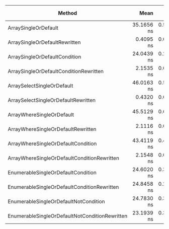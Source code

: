 |                                         Method |       Mean |     Error |    StdDev |  Gen 0 | Gen 1 | Gen 2 | Allocated |
|----------------------------------------------- |-----------:|----------:|----------:|-------:|------:|------:|----------:|
|                           ArraySingleOrDefault | 35.1656 ns | 0.5472 ns | 0.4851 ns |      - |     - |     - |         - |
|                  ArraySingleOrDefaultRewritten |  0.4095 ns | 0.0277 ns | 0.0259 ns |      - |     - |     - |         - |
|                  ArraySingleOrDefaultCondition | 24.0439 ns | 0.2244 ns | 0.1989 ns | 0.0048 |     - |     - |      20 B |
|         ArraySingleOrDefaultConditionRewritten |  2.1535 ns | 0.0335 ns | 0.0297 ns |      - |     - |     - |         - |
|                     ArraySelectSingleOrDefault | 46.0163 ns | 0.5313 ns | 0.4970 ns | 0.0086 |     - |     - |      36 B |
|            ArraySelectSingleOrDefaultRewritten |  0.4320 ns | 0.0229 ns | 0.0214 ns |      - |     - |     - |         - |
|                      ArrayWhereSingleOrDefault | 45.5129 ns | 0.6396 ns | 0.5983 ns | 0.0076 |     - |     - |      32 B |
|             ArrayWhereSingleOrDefaultRewritten |  2.1116 ns | 0.0471 ns | 0.0441 ns |      - |     - |     - |         - |
|             ArrayWhereSingleOrDefaultCondition | 43.4119 ns | 0.4965 ns | 0.4644 ns | 0.0076 |     - |     - |      32 B |
|    ArrayWhereSingleOrDefaultConditionRewritten |  2.1548 ns | 0.0402 ns | 0.0336 ns |      - |     - |     - |         - |
|             EnumerableSingleOrDefaultCondition | 24.6020 ns | 0.3106 ns | 0.2753 ns | 0.0057 |     - |     - |      24 B |
|    EnumerableSingleOrDefaultConditionRewritten | 24.8458 ns | 0.2744 ns | 0.2432 ns | 0.0057 |     - |     - |      24 B |
|          EnumerableSingleOrDefaultNotCondition | 24.7830 ns | 0.3928 ns | 0.3674 ns | 0.0057 |     - |     - |      24 B |
| EnumerableSingleOrDefaultNotConditionRewritten | 23.1939 ns | 0.3977 ns | 0.3720 ns | 0.0057 |     - |     - |      24 B |